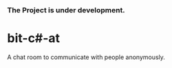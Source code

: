 ### The Project is under development.

# bit-c#-at
A chat room to communicate with people anonymously.
